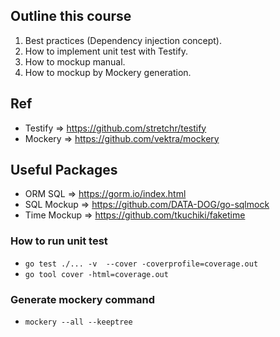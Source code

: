 ## Outline this course
1. Best practices (Dependency injection concept).
2. How to implement unit test with Testify.
3. How to mockup manual.
4. How to mockup by Mockery generation.

## Ref
- Testify => https://github.com/stretchr/testify
- Mockery => https://github.com/vektra/mockery

## Useful Packages
- ORM SQL => https://gorm.io/index.html
- SQL Mockup => https://github.com/DATA-DOG/go-sqlmock
- Time Mockup => https://github.com/tkuchiki/faketime

### How to run unit test
- ```go test ./... -v  --cover -coverprofile=coverage.out```
- ```go tool cover -html=coverage.out```

### Generate mockery command
- ```mockery --all --keeptree```